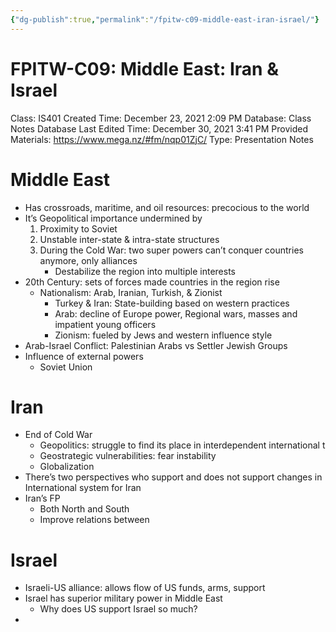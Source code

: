 ```yaml
---
{"dg-publish":true,"permalink":"/fpitw-c09-middle-east-iran-israel/"}
---
```


# FPITW-C09: Middle East: Iran & Israel

Class: IS401
Created Time: December 23, 2021 2:09 PM
Database: Class Notes Database
Last Edited Time: December 30, 2021 3:41 PM
Provided Materials: https://www.mega.nz/#fm/nqp01ZjC/
Type: Presentation Notes

# Middle East

- Has crossroads, maritime, and oil resources: precocious to the world
- It’s Geopolitical importance undermined by
    1. Proximity to Soviet
    2. Unstable inter-state & intra-state structures
    3. During the Cold War: two super powers can’t conquer countries anymore, only alliances
        - Destabilize the region into multiple interests
- 20th Century: sets of forces made countries in the region rise
    - Nationalism: Arab, Iranian, Turkish, & Zionist
        - Turkey & Iran: State-building based on western practices
        - Arab: decline of Europe power, Regional wars, masses and impatient young officers
        - Zionism: fueled by Jews and western influence style
- Arab-Israel Conflict: Palestinian Arabs vs Settler Jewish Groups
- Influence of external powers
    - Soviet Union

# Iran

- End of Cold War
    - Geopolitics: struggle to find its place in interdependent international t
    - Geostrategic vulnerabilities: fear instability
    - Globalization
- There’s two perspectives who support and does not support changes in International system for Iran
- Iran’s FP
    - Both North and South
    - Improve relations between

# Israel

- Israeli-US alliance: allows flow of US funds, arms, support
- Israel has superior military power in Middle East
    - Why does US support Israel so much?
-